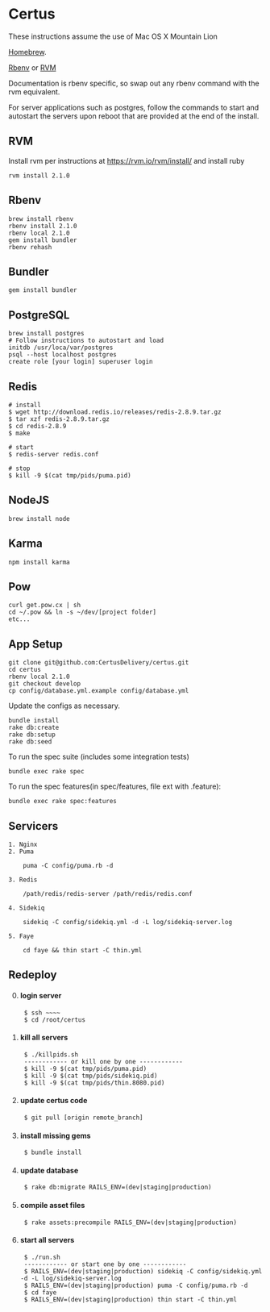 Certus
=======

These instructions assume the use of Mac OS X Mountain Lion

[Homebrew](http://github.com/mxcl/homebrew).

[Rbenv](https://github.com/sstephenson/rbenv) or [RVM](https://rvm.io/rvm/install/)

Documentation is rbenv specific, so swap out any rbenv command with the rvm equivalent.

For server applications such as postgres, follow the commands to start and autostart the servers upon reboot that are provided at the end of the install.


RVM
---
Install rvm per instructions at https://rvm.io/rvm/install/ and install ruby

    rvm install 2.1.0


Rbenv
-----

    brew install rbenv
    rbenv install 2.1.0
    rbenv local 2.1.0
    gem install bundler
    rbenv rehash


Bundler
-------

    gem install bundler


PostgreSQL
----------

    brew install postgres
    # Follow instructions to autostart and load
    initdb /usr/loca/var/postgres
    psql --host localhost postgres
    create role [your login] superuser login

Redis
-----

	# install
	$ wget http://download.redis.io/releases/redis-2.8.9.tar.gz
    $ tar xzf redis-2.8.9.tar.gz
    $ cd redis-2.8.9
    $ make
    
    # start
    $ redis-server redis.conf
    
    # stop
    $ kill -9 $(cat tmp/pids/puma.pid)
    

NodeJS
---

    brew install node


Karma
---

    npm install karma


Pow
---

    curl get.pow.cx | sh
    cd ~/.pow && ln -s ~/dev/[project folder]
    etc...


App Setup
---------

    git clone git@github.com:CertusDelivery/certus.git
    cd certus
    rbenv local 2.1.0
    git checkout develop
    cp config/database.yml.example config/database.yml

Update the configs as necessary.

    bundle install
    rake db:create
    rake db:setup
    rake db:seed

To run the spec suite (includes some integration tests)

    bundle exec rake spec

To run the spec features(in spec/features, file ext with .feature):

    bundle exec rake spec:features


Servicers 
---------

	1. Nginx
	2. Puma
	
		puma -C config/puma.rb -d
		 
	3. Redis
	
	   	/path/redis/redis-server /path/redis/redis.conf
	   	
	4. Sidekiq
	
		sidekiq -C config/sidekiq.yml -d -L log/sidekiq-server.log
		
	5. Faye
	
		cd faye && thin start -C thin.yml
		
Redeploy
--------

0. #### login server
		$ ssh ~~~~
		$ cd /root/certus
1. #### kill all servers
        $ ./killpids.sh
        ------------ or kill one by one ------------
        $ kill -9 $(cat tmp/pids/puma.pid)
        $ kill -9 $(cat tmp/pids/sidekiq.pid)
        $ kill -9 $(cat tmp/pids/thin.8080.pid)
3. #### update certus code
        $ git pull [origin remote_branch]
4. #### install missing gems
        $ bundle install       
5. #### update database
        $ rake db:migrate RAILS_ENV=(dev|staging|production)
6. #### compile asset files
        $ rake assets:precompile RAILS_ENV=(dev|staging|production)
7. #### start all servers
        $ ./run.sh
        ------------ or start one by one ------------
        $ RAILS_ENV=(dev|staging|production) sidekiq -C config/sidekiq.yml -d -L log/sidekiq-server.log
		$ RAILS_ENV=(dev|staging|production) puma -C config/puma.rb -d
		$ cd faye
		$ RAILS_ENV=(dev|staging|production) thin start -C thin.yml
